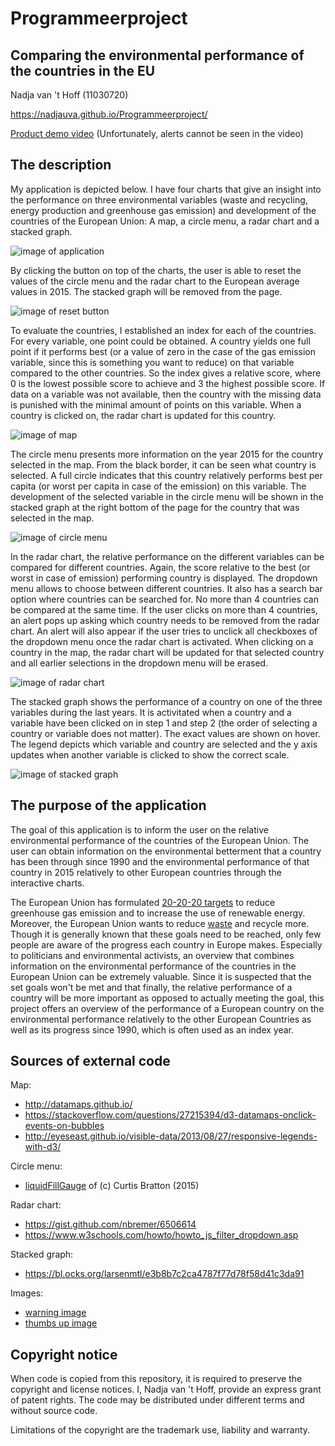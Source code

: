 # Programmeerproject

## Comparing the environmental performance of the countries in the EU

Nadja van 't Hoff (11030720)

https://nadjauva.github.io/Programmeerproject/

[Product demo video](https://www.youtube.com/watch?v=jAWLNrtln_o&feature=youtu.be) (Unfortunately, alerts cannot be seen in the video)

## The description

My application is depicted below. I have four charts that give an insight into the performance on three environmental variables (waste and recycling, energy production and greenhouse gas emission) and development of the countries of the European Union: A map, a circle menu, a radar chart and a stacked graph.

![image of application](/doc/application.PNG)

By clicking the button on top of the charts, the user is able to reset the values of the circle menu and the radar chart to the European average values in 2015. The stacked graph will be removed from the page.

![image of reset button](/doc/resetButton.PNG)

To evaluate the countries, I established an index for each of the countries. For every variable, one point could be obtained. A country yields one full point if it performs best (or a value of zero in the case of the gas emission variable, since this is something you want to reduce) on that variable compared to the other countries. So the index gives a relative score, where 0 is the lowest possible score to achieve and 3 the highest possible score. If data on a variable was not available, then the country with the missing data is punished with the minimal amount of points on this variable. When a country is clicked on, the radar chart is updated for this country.

![image of map](/doc/map.PNG)

The circle menu presents more information on the year 2015 for the country selected in the map. From the black border, it can be seen what country is selected. A full circle indicates that this country relatively performs best per capita (or worst per capita in case of the emission) on this variable. The development of the selected variable in the circle menu will be shown in the stacked graph at the right bottom of the page for the country that was selected in the map.

![image of circle menu](/doc/circleMenu.PNG)

In the radar chart, the relative performance on the different variables can be compared for different countries. Again, the score relative to the best (or worst in case of emission) performing country is displayed. The dropdown menu allows to choose between different countries. It also has a search bar option where countries can be searched for. No more than 4 countries can
be compared at the same time. If the user clicks on more than 4 countries, an alert pops up asking which country needs to be removed from the radar chart. An alert will also appear if the user tries to unclick all checkboxes of the dropdown menu once the radar chart is activated. When clicking on a country in the map, the radar chart will be updated for that selected country and all earlier selections in the dropdown menu will be erased.

![image of radar chart](/doc/radarChart.PNG)

The stacked graph shows the performance of a country on one of the three variables during the last years. It is activitated when a country and a variable have been clicked on in step 1 and step 2 (the order of selecting a country or variable does not matter). The exact values are shown on hover. The legend depicts which variable and country are selected and the y axis updates when another variable is clicked to show the correct scale.

![image of stacked graph](/doc/stackedGraph.PNG)

## The purpose of the application

The goal of this application is to inform the user on the relative environmental performance of the countries of the European Union. The user can obtain information on the environmental betterment that a country has been through since 1990 and the environmental performance of that country in 2015 relatively to other European countries through the interactive charts.

The European Union has formulated [20-20-20 targets](https://www.eea.europa.eu/themes/climate/trends-and-projections-in-europe/trends-and-projections-in-europe-2016/1-overall-progress-towards-the) to reduce greenhouse gas emission and to increase the use of renewable energy. Moreover, the European Union wants to reduce [waste](https://www.theguardian.com/environment/2018/jan/16/eu-declares-war-on-plastic-waste-2030) and recycle more. Though it is generally known that these goals need to be reached, only few people are aware of the progress each country in Europe makes. Especially to politicians and environmental activists, an overview that combines information on the environmental performance of the countries in the European Union can be extremely valuable. Since it is suspected that the set goals won't be met and that finally, the relative performance of a country will be more important as opposed to actually meeting the goal, this project offers an overview of the performance of a European country on the environmental performance relatively to the other European Countries as well as its progress since 1990, which is often used as an index year.

## Sources of external code

Map:
* http://datamaps.github.io/
* https://stackoverflow.com/questions/27215394/d3-datamaps-onclick-events-on-bubbles
* http://eyeseast.github.io/visible-data/2013/08/27/responsive-legends-with-d3/

Circle menu:
* [liquidFillGauge](http://bl.ocks.org/brattonc/5e5ce9beee483220e2f6) of (c) Curtis Bratton (2015)

Radar chart:
* https://gist.github.com/nbremer/6506614
* https://www.w3schools.com/howto/howto_js_filter_dropdown.asp

Stacked graph:
* https://bl.ocks.org/larsenmtl/e3b8b7c2ca4787f77d78f58d41c3da91

Images:
* [warning image](http://scream-queens.wikia.com/wiki/File:Spoiler_alert.png)
* [thumbs up image](http://www.emoji.co.uk/view/7284/)

## Copyright notice

When code is copied from this repository, it is required to preserve the copyright and license notices. I, Nadja van 't Hoff, provide an express grant of patent rights. The code may be distributed under different terms and without source code.

Limitations of the copyright are the trademark use, liability and warranty.
